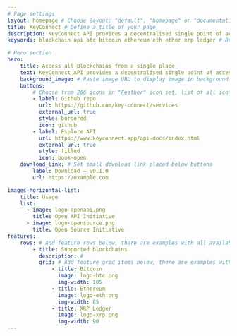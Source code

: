 ```yaml
---
# Page settings
layout: homepage # Choose layout: "default", "homepage" or "documentation-archive"
title: KeyConnect # Define a title of your page
description: KeyConnect API provides a decentralised single point of access to all blockchains. # Define a description of your page
keywords: blockchain api btc bitcoin ethereum eth ether xrp ledger # Define keywords for search engines

# Hero section
hero:
    title: Access all Blockchains from a single place
    text: KeyConnect API provides a decentralised single point of access to all blockchains.
    background_image: # Paste image URL to display image in background of hero section
    buttons: 
        # Choose from 266 icons in "Feather" icon set, list of all icons is available here - https://feathericons.com
        - label: Github repo
          url: https://github.com/key-connect/services
          external_url: true
          style: bordered
          icon: github
        - label: Explore API
          url: https://www.keyconnect.app/api-docs/index.html
          external_url: true
          style: filled
          icon: book-open
    download_link: # Set small download link placed below buttons
        label: Download — v0.1.0
        url: https://example.com

images-horizontal-list:
    title: Usage
    list:
      - image: logo-openapi.png
        title: Open API Initiative
      - image: logo-opensource.png
        title: Open Source Initiative
features:
    rows: # Add feature rows below, there are examples with all available options
        - title: Supported blockchains
          description: #
          grid: # Add feature grid items below, there are examples with all available options
              - title: Bitcoin
                image: logo-btc.png
                img-width: 105
              - title: Ethereum
                image: logo-eth.png
                img-width: 85
              - title: XRP Ledger
                image: logo-xrp.png
                img-width: 90
---
```

